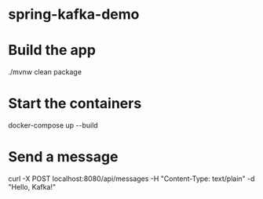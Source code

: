 # spring-kafka-demo


# Build the app

./mvnw clean package


# Start the containers

docker-compose up --build

# Send a message

curl -X POST localhost:8080/api/messages -H "Content-Type: text/plain" -d "Hello, Kafka!"
